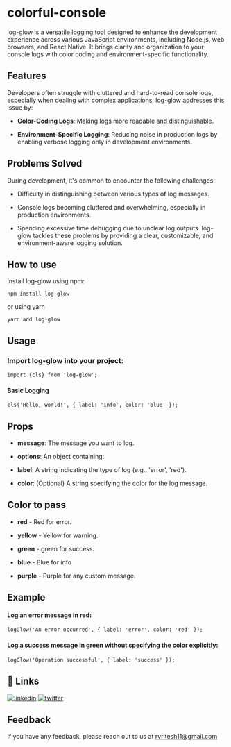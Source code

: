 
# colorful-console

log-glow is a versatile logging tool designed to enhance the development experience across various JavaScript environments, including Node.js, web browsers, and React Native. It brings clarity and organization to your console logs with color coding and environment-specific functionality.





## Features

Developers often struggle with cluttered and hard-to-read console logs, especially when dealing with complex applications. log-glow addresses this issue by:

- **Color-Coding Logs**: Making logs more readable and distinguishable.

- **Environment-Specific Logging**: Reducing noise in production logs by enabling verbose logging only in development environments.


## Problems Solved


During development, it's common to encounter the following challenges:

- Difficulty in distinguishing between various types of log messages.

- Console logs becoming cluttered and overwhelming, especially in production environments.

- Spending excessive time debugging due to unclear log outputs.
log-glow tackles these problems by providing a clear, customizable, and environment-aware logging solution.









## How to use

Install log-glow using npm:

```npm install log-glow```

or using yarn

```yarn add log-glow```

## Usage

### Import log-glow into your project:

```import {cls} from 'log-glow';```

#### Basic Logging

```cls('Hello, world!', { label: 'info', color: 'blue' });```

## Props

- **message**: The message you want to log.

- **options**: An object containing:
 - **label**: A string indicating the type of log (e.g., 'error', 'red').

- **color**: (Optional) A string specifying the color for the log message.

## Color to pass

- **red** - Red for error.

- **yellow** - Yellow for warning.

- **green** - green for success.

- **blue** - Blue for info

- **purple** - Purple for any custom message.

## Example

#### Log an error message in red:

```logGlow('An error occurred', { label: 'error', color: 'red' });```

#### Log a success message in green without specifying the color explicitly:

```logGlow('Operation successful', { label: 'success' });```


## 🔗 Links

[![linkedin](https://img.shields.io/badge/linkedin-0A66C2?style=for-the-badge&logo=linkedin&logoColor=white)](https://www.linkedin.com/in/riteish-vishwakarma-3a494313a/)
[![twitter](https://img.shields.io/badge/twitter-1DA1F2?style=for-the-badge&logo=twitter&logoColor=white)](https://twitter.com/rvritesh07)


## Feedback

If you have any feedback, please reach out to us at rvritesh11@gmail.com


